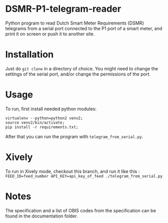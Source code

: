 DSMR-P1-telegram-reader
=======================

Python program to read Dutch Smart Meter Requirements (DSMR) telegrams from a serial port 
connected to the P1 port of a smart meter, and print it on screen or push it to another site.

Installation
============

Just do ```git clone``` in a directory of choice.
You might need to change the settings of the serial port, and/or change the permissions of the port.

Usage
=====

To run, first install needed python modules:
```
virtualenv --python=python2 venv2;
source venv2/bin/activate;
pip install -r requirements.txt;
```

After that you can run the program with ```telegram_from_serial.py```.

Xively
======

To run in Xively mode, checkout this branch, and run it like this :
```FEED_ID=feed_number API_KEY=api_key_of_feed ./telegram_from_serial.py```

Notes
=====

The specification and a list of OBIS codes from the specification can be found in the documentation folder.
